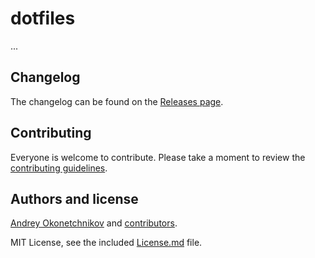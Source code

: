 # dotfiles

...

## Changelog

The changelog can be found on the [Releases page](https://github.com/okonet/dotfiles/releases).

## Contributing

Everyone is welcome to contribute. Please take a moment to review the [contributing guidelines](Contributing.md).

## Authors and license

[Andrey Okonetchnikov](http://okonet.ru) and [contributors](https://github.com/okonet/dotfiles/graphs/contributors).

MIT License, see the included [License.md](License.md) file.
